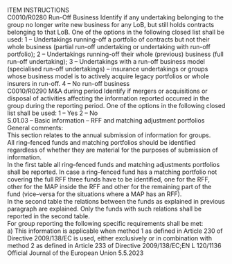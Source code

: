  
ITEM  INSTRUCTIONS  
C0010/R0280  Run-Off Business  Identify if any undertaking belonging to the group no longer write new business for any 
LoB, but still holds contracts belonging to that LoB. 
One of the options in the following closed list shall be used: 
1 – Undertakings running-off a portfolio of contracts but not their whole business 
(partial run-off undertaking or undertaking with run-off portfolio); 
2 – Undertakings running-off their whole (previous) business (full run-off undertaking); 
3 – Undertakings with a run-off business model (specialised run-off undertakings) – 
insurance undertakings or groups whose business model is to actively acquire legacy 
portfolios or whole insurers in run-off. 
4 – No run-off business  
C0010/R0290  M&A during period  Identify if mergers or acquisitions or disposal of activities affecting the information 
reported occurred in the group during the reporting period. 
One of the options in the following closed list shall be used: 
1 – Yes 
2 – No  
S.01.03 – Basic information – RFF and matching adjustment portfolios  
General comments:  
This section relates to the annual submission of information for groups.  
All ring–fenced funds and matching portfolios should be identified regardless of whether they are material for the 
purposes of submission of information.  
In the first table all ring–fenced funds and matching adjustments portfolios shall be reported. In case a ring–fenced fund 
has a matching portfolio not covering the full RFF three funds have to be identified, one for the RFF, other for the MAP 
inside the RFF and other for the remaining part of the fund (vice–versa for the situations where a MAP has an RFF).  
In the second table the relations between the funds as explained in previous paragraph are explained. Only the funds 
with such relations shall be reported in the second table.  
For group reporting the following specific requirements shall be met:  
a) This information is applicable when method 1 as defined in Article 230 of Directive 2009/138/EC is used, either 
exclusively or in combination with method 2 as defined in Article 233 of Directive 2009/138/EC;EN  L 120/1136 Official Journal of the European Union 5.5.2023